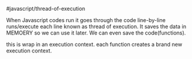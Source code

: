 #javascript/thread-of-execution

When Javascript codes run it goes through the code line-by-line runs/execute each line known as thread of execution.
It saves the data in MEMOERY so we can use it later. We can even save the code(functions).

this is wrap in an execution context.
each function creates a brand new execution context.
